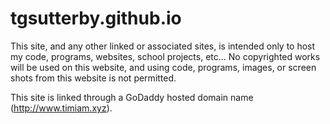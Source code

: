 # tgsutterby.github.io

This site, and any other linked or associated sites, is intended only to host my code, programs, websites, school projects, etc... No copyrighted works will be used on this website,
and using code, programs, images, or screen shots from this website is not permitted. 

This site is linked through a GoDaddy hosted domain name (http://www.timiam.xyz).
